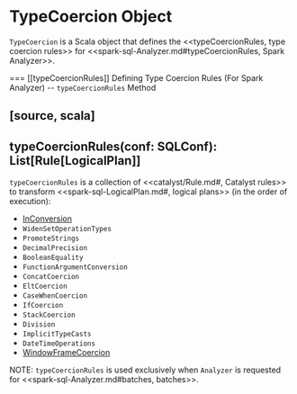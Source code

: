 # TypeCoercion Object

`TypeCoercion` is a Scala object that defines the <<typeCoercionRules, type coercion rules>> for <<spark-sql-Analyzer.md#typeCoercionRules, Spark Analyzer>>.

=== [[typeCoercionRules]] Defining Type Coercion Rules (For Spark Analyzer) -- `typeCoercionRules` Method

[source, scala]
----
typeCoercionRules(conf: SQLConf): List[Rule[LogicalPlan]]
----

`typeCoercionRules` is a collection of <<catalyst/Rule.md#, Catalyst rules>> to transform <<spark-sql-LogicalPlan.md#, logical plans>> (in the order of execution):

* [InConversion](logical-analysis-rules/InConversion.md)
* `WidenSetOperationTypes`
* `PromoteStrings`
* `DecimalPrecision`
* `BooleanEquality`
* `FunctionArgumentConversion`
* `ConcatCoercion`
* `EltCoercion`
* `CaseWhenCoercion`
* `IfCoercion`
* `StackCoercion`
* `Division`
* `ImplicitTypeCasts`
* `DateTimeOperations`
* [WindowFrameCoercion](logical-analysis-rules/WindowFrameCoercion.md)

NOTE: `typeCoercionRules` is used exclusively when `Analyzer` is requested for <<spark-sql-Analyzer.md#batches, batches>>.
